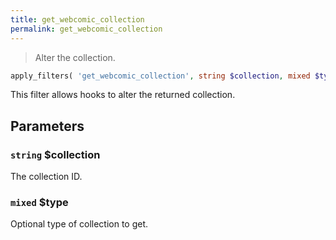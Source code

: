 ```yaml
---
title: get_webcomic_collection
permalink: get_webcomic_collection
---
```


> Alter the collection.

```php
apply_filters( 'get_webcomic_collection', string $collection, mixed $type )
```

This filter allows hooks to alter the returned collection.

## Parameters

### `string` $collection
The collection ID.

### `mixed` $type
Optional type of collection to get.
